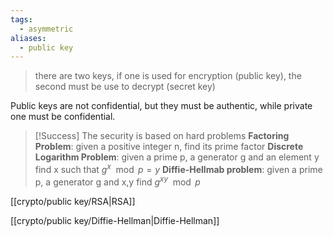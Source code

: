 ```yaml
---
tags:
  - asymmetric
aliases:
  - public key
---
```

> there are two keys, if one is used for encryption (public key), the second must be use to decrypt (secret key)



Public keys are not confidential, but they must be authentic, while private one must be confidential.


> [!Success] The security is based on hard problems
> **Factoring Problem**: given a positive integer n, find its prime factor
> **Discrete Logarithm Problem**: given a prime p, a generator g and an element y find x such that $g^x \mod p = y$
> **Diffie-Hellmab problem**: given a prime p, a generator g and x,y find $g^{xy}\mod p$


[[crypto/public key/RSA|RSA]]

[[crypto/public key/Diffie-Hellman|Diffie-Hellman]]


